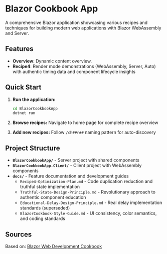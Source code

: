 # Blazor Cookbook App

A comprehensive Blazor application showcasing various recipes and techniques for
building modern web applications with Blazor WebAssembly and Server.

## Features

- **Overview**: Dynamic content overview.
- **Recipe4**: Render mode demonstrations (WebAssembly, Server, Auto)
  with authentic timing data and component lifecycle insights

## Quick Start

1. **Run the application:**

   ```bash
   cd BlazorCookbookApp
   dotnet run
   ```

2. **Browse recipes:** Navigate to home page for complete recipe overview

3. **Add new recipes:** Follow `/ch##r##` naming pattern for auto-discovery

## Project Structure

- **`BlazorCookbookApp/`** - Server project with shared components
- **`BlazorCookbookApp.Client/`** - Client project with WebAssembly components
- **`docs/`** - Feature documentation and development guides
  - `Recipe4-Optimization-Plan.md` - Code duplication reduction and truthful
    state implementation
  - `Truthful-State-Design-Principle.md` - Revolutionary approach to authentic
    component education
  - `Educational-Delay-Design-Principle.md` - Real delay implementation
    standards (superseded)
  - `BlazorCookbook-Style-Guide.md` - UI consistency, color semantics, and
    coding standards

## Sources

Based on: [Blazor Web Development Cookbook](https://github.com/PacktPublishing/Blazor-Web-Development-Cookbook)
